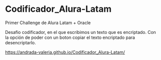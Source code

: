 # Codificador_Alura-Latam

Primer Challenge de Alura Latam + Oracle

Desafio codificador, en el que escribimos un texto que es encriptado. Con la opción de poder con un boton copiar el texto encriptado para desencriptarlo.

https://andrada-valeria.github.io/Codificador_Alura-Latam/
